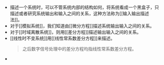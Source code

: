 - 描述一个系统时，可以不管系统内部的结构如何，将系统看成一个黑盒子，只描述或者研究系统输出和输入之间的关系，这种方法称为[[输入输出描述法]]。
- 对于[[模拟系统]]，我们知道由[[微分方程]]描述系统输出输入之间的关系。
- 对于[[时域离散系统]]，则用[[差分方程]]描述输出输入之间的关系。
- [[线性时不变系统]]用[[线性常系数差分方程]]来描述。
  >之后数字信号处理中的差分方程均指线性常系数差分方程。
-